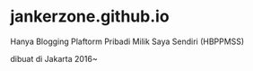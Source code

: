# jankerzone.github.io
Hanya Blogging Plaftorm Pribadi Milik Saya Sendiri (HBPPMSS)

dibuat di Jakarta 2016~
